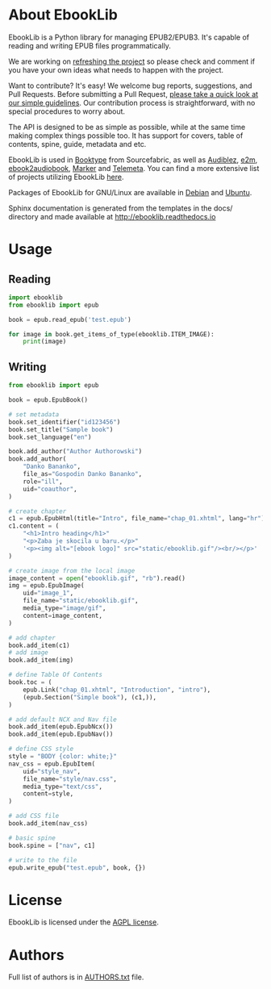 # About EbookLib

EbookLib is a Python library for managing EPUB2/EPUB3. It's capable of reading and writing EPUB files programmatically.

We are working on [refreshing the project](https://github.com/aerkalov/ebooklib/issues/318) so please check and comment if you have your own ideas what needs to happen with the project.

Want to contribute? It's easy! We welcome bug reports, suggestions, and Pull Requests. Before submitting a Pull Request, [please take a quick look at our simple guidelines](https://github.com/aerkalov/ebooklib/wiki/Contributing). Our contribution process is straightforward, with no special procedures
to worry about.

The API is designed to be as simple as possible, while at the same time making complex things possible too.  It has support for covers, table of contents, spine, guide, metadata and etc.

EbookLib is used in [Booktype](https://github.com/booktype/Booktype/) from Sourcefabric, as well as [Audiblez](https://github.com/santinic/audiblez), [e2m](https://github.com/wisupai/e2m), [ebook2audiobook](https://github.com/DrewThomasson/ebook2audiobook), [Marker](https://github.com/VikParuchuri/marker) and [Telemeta](https://github.com/Parisson/Telemeta). You can find a more extensive list of projects utilizing EbookLib [here](https://github.com/aerkalov/ebooklib/wiki/Who-uses-ebooklib).

Packages of EbookLib for GNU/Linux are available in [Debian](https://packages.debian.org/python-ebooklib) and [Ubuntu](http://packages.ubuntu.com/python-ebooklib).

Sphinx documentation is generated from the templates in the docs/ directory and made available at http://ebooklib.readthedocs.io

# Usage

## Reading
```py
import ebooklib
from ebooklib import epub

book = epub.read_epub('test.epub')

for image in book.get_items_of_type(ebooklib.ITEM_IMAGE):
    print(image)
```


## Writing
```py
from ebooklib import epub

book = epub.EpubBook()

# set metadata
book.set_identifier("id123456")
book.set_title("Sample book")
book.set_language("en")

book.add_author("Author Authorowski")
book.add_author(
    "Danko Bananko",
    file_as="Gospodin Danko Bananko",
    role="ill",
    uid="coauthor",
)

# create chapter
c1 = epub.EpubHtml(title="Intro", file_name="chap_01.xhtml", lang="hr")
c1.content = (
    "<h1>Intro heading</h1>"
    "<p>Zaba je skocila u baru.</p>"
    '<p><img alt="[ebook logo]" src="static/ebooklib.gif"/><br/></p>'
)

# create image from the local image
image_content = open("ebooklib.gif", "rb").read()
img = epub.EpubImage(
    uid="image_1",
    file_name="static/ebooklib.gif",
    media_type="image/gif",
    content=image_content,
)

# add chapter
book.add_item(c1)
# add image
book.add_item(img)

# define Table Of Contents
book.toc = (
    epub.Link("chap_01.xhtml", "Introduction", "intro"),
    (epub.Section("Simple book"), (c1,)),
)

# add default NCX and Nav file
book.add_item(epub.EpubNcx())
book.add_item(epub.EpubNav())

# define CSS style
style = "BODY {color: white;}"
nav_css = epub.EpubItem(
    uid="style_nav",
    file_name="style/nav.css",
    media_type="text/css",
    content=style,
)

# add CSS file
book.add_item(nav_css)

# basic spine
book.spine = ["nav", c1]

# write to the file
epub.write_epub("test.epub", book, {})
```


# License
EbookLib is licensed under the [AGPL license](LICENSE.txt).


# Authors
Full list of authors is in [AUTHORS.txt](AUTHORS.txt) file.
